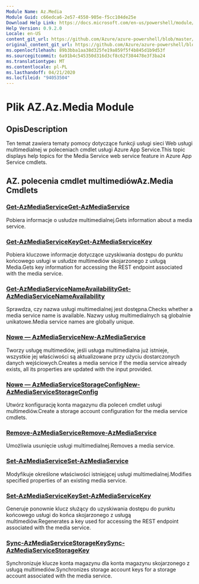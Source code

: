 ```yaml
---
Module Name: Az.Media
Module Guid: c66edca6-2e57-4550-905e-f5cc104de25e
Download Help Link: https://docs.microsoft.com/en-us/powershell/module/az.media
Help Version: 0.9.2.0
Locale: en-US
content_git_url: https://github.com/Azure/azure-powershell/blob/master/src/Media/Media/help/Az.Media.md
original_content_git_url: https://github.com/Azure/azure-powershell/blob/master/src/Media/Media/help/Az.Media.md
ms.openlocfilehash: 89b3bba1aa38d325fe19a859f5f4b845d1b9d53f
ms.sourcegitcommit: 6a91b4c545350d316d3cf8c62f384478e3f3ba24
ms.translationtype: MT
ms.contentlocale: pl-PL
ms.lasthandoff: 04/21/2020
ms.locfileid: "94053504"
---
```

# <span data-ttu-id="66c75-101">Plik AZ.</span><span class="sxs-lookup"><span data-stu-id="66c75-101">Az.Media Module</span></span>
## <span data-ttu-id="66c75-102">Opis</span><span class="sxs-lookup"><span data-stu-id="66c75-102">Description</span></span>
<span data-ttu-id="66c75-103">Ten temat zawiera tematy pomocy dotyczące funkcji usługi sieci Web usługi multimedialnej w poleceniach cmdlet usługi Azure App Service.</span><span class="sxs-lookup"><span data-stu-id="66c75-103">This topic displays help topics for the Media Service web service feature in Azure App Service cmdlets.</span></span>

## <span data-ttu-id="66c75-104">AZ. polecenia cmdlet multimediów</span><span class="sxs-lookup"><span data-stu-id="66c75-104">Az.Media Cmdlets</span></span>
### [<span data-ttu-id="66c75-105">Get-AzMediaService</span><span class="sxs-lookup"><span data-stu-id="66c75-105">Get-AzMediaService</span></span>](Get-AzMediaService.md)
<span data-ttu-id="66c75-106">Pobiera informacje o usłudze multimedialnej.</span><span class="sxs-lookup"><span data-stu-id="66c75-106">Gets information about a media service.</span></span>

### [<span data-ttu-id="66c75-107">Get-AzMediaServiceKey</span><span class="sxs-lookup"><span data-stu-id="66c75-107">Get-AzMediaServiceKey</span></span>](Get-AzMediaServiceKey.md)
<span data-ttu-id="66c75-108">Pobiera kluczowe informacje dotyczące uzyskiwania dostępu do punktu końcowego usługi w usłudze multimediów skojarzonego z usługą Media.</span><span class="sxs-lookup"><span data-stu-id="66c75-108">Gets key information for accessing the REST endpoint associated with the media service.</span></span>

### [<span data-ttu-id="66c75-109">Get-AzMediaServiceNameAvailability</span><span class="sxs-lookup"><span data-stu-id="66c75-109">Get-AzMediaServiceNameAvailability</span></span>](Get-AzMediaServiceNameAvailability.md)
<span data-ttu-id="66c75-110">Sprawdza, czy nazwa usługi multimedialnej jest dostępna.</span><span class="sxs-lookup"><span data-stu-id="66c75-110">Checks whether a media service name is available.</span></span>
<span data-ttu-id="66c75-111">Nazwy usług multimedialnych są globalnie unikatowe.</span><span class="sxs-lookup"><span data-stu-id="66c75-111">Media service names are globally unique.</span></span>

### [<span data-ttu-id="66c75-112">Nowe — AzMediaService</span><span class="sxs-lookup"><span data-stu-id="66c75-112">New-AzMediaService</span></span>](New-AzMediaService.md)
<span data-ttu-id="66c75-113">Tworzy usługę multimediów, jeśli usługa multimedialna już istnieje, wszystkie jej właściwości są aktualizowane przy użyciu dostarczonych danych wejściowych.</span><span class="sxs-lookup"><span data-stu-id="66c75-113">Creates a media service if the media service already exists, all its properties are updated with the input provided.</span></span>

### [<span data-ttu-id="66c75-114">Nowe — AzMediaServiceStorageConfig</span><span class="sxs-lookup"><span data-stu-id="66c75-114">New-AzMediaServiceStorageConfig</span></span>](New-AzMediaServiceStorageConfig.md)
<span data-ttu-id="66c75-115">Utwórz konfigurację konta magazynu dla poleceń cmdlet usługi multimediów.</span><span class="sxs-lookup"><span data-stu-id="66c75-115">Create a storage account configuration for the media service cmdlets.</span></span>

### [<span data-ttu-id="66c75-116">Remove-AzMediaService</span><span class="sxs-lookup"><span data-stu-id="66c75-116">Remove-AzMediaService</span></span>](Remove-AzMediaService.md)
<span data-ttu-id="66c75-117">Umożliwia usunięcie usługi multimedialnej.</span><span class="sxs-lookup"><span data-stu-id="66c75-117">Removes a media service.</span></span>

### [<span data-ttu-id="66c75-118">Set-AzMediaService</span><span class="sxs-lookup"><span data-stu-id="66c75-118">Set-AzMediaService</span></span>](Set-AzMediaService.md)
<span data-ttu-id="66c75-119">Modyfikuje określone właściwości istniejącej usługi multimedialnej.</span><span class="sxs-lookup"><span data-stu-id="66c75-119">Modifies specified properties of an existing media service.</span></span>

### [<span data-ttu-id="66c75-120">Set-AzMediaServiceKey</span><span class="sxs-lookup"><span data-stu-id="66c75-120">Set-AzMediaServiceKey</span></span>](Set-AzMediaServiceKey.md)
<span data-ttu-id="66c75-121">Generuje ponownie klucz służący do uzyskiwania dostępu do punktu końcowego usługi do końca skojarzonego z usługą multimediów.</span><span class="sxs-lookup"><span data-stu-id="66c75-121">Regenerates a key used for accessing the REST endpoint associated with the media service.</span></span>

### [<span data-ttu-id="66c75-122">Sync-AzMediaServiceStorageKey</span><span class="sxs-lookup"><span data-stu-id="66c75-122">Sync-AzMediaServiceStorageKey</span></span>](Sync-AzMediaServiceStorageKey.md)
<span data-ttu-id="66c75-123">Synchronizuje klucze konta magazynu dla konta magazynu skojarzonego z usługą multimediów.</span><span class="sxs-lookup"><span data-stu-id="66c75-123">Synchronizes storage account keys for a storage account associated with the media service.</span></span>

